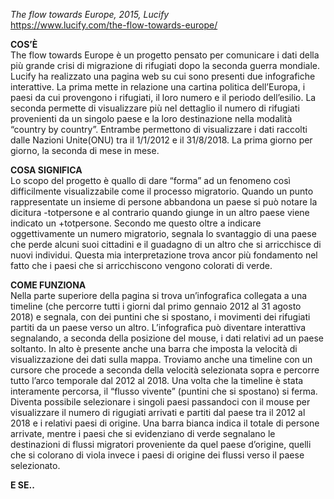 _The flow towards Europe, 2015, Lucify_  
https://www.lucify.com/the-flow-towards-europe/

**COS’È**  
The flow towards Europe è un progetto pensato per comunicare i dati della più grande crisi di migrazione di rifugiati dopo la seconda guerra mondiale. Lucify ha realizzato una pagina web su cui sono presenti due infografiche interattive. La prima mette in relazione una cartina politica dell’Europa, i paesi da cui provengono i rifugiati, il loro numero e il periodo dell’esilio. La seconda permette di visualizzare più nel dettaglio il numero di rifugiati provenienti da un singolo paese e la loro destinazione nella modalità “country by country”.
Entrambe permettono di visualizzare i dati raccolti dalle Nazioni Unite(ONU) tra il 1/1/2012 e il 31/8/2018. La prima giorno per giorno, la seconda di mese in mese.

**COSA SIGNIFICA**  
Lo scopo del progetto è quallo di dare “forma” ad un fenomeno così difficilmente visualizzabile come il processo migratorio. Quando un punto rappresentate un insieme di persone abbandona un paese si può notare la dicitura -totpersone e al contrario quando giunge in un altro paese viene indicato un +totpersone. Secondo me questo oltre a indicare oggettivamente un numero migratorio, segnala lo svantaggio di una paese che perde alcuni suoi cittadini e il guadagno di un altro che si arricchisce di nuovi individui. Questa mia interpretazione trova ancor più fondamento nel fatto che i paesi che si arricchiscono vengono colorati di verde.

**COME FUNZIONA**  
Nella parte superiore della pagina si trova un’infografica collegata a una timeline (che percorre tutti i giorni dal primo gennaio 2012 al 31 agosto 2018) e segnala, con dei puntini che si spostano, i movimenti dei rifugiati partiti da un paese verso un altro. L’infografica può diventare interattiva segnalando, a seconda della posizione del mouse, i dati relativi ad un paese soltanto. In alto è presente anche una barra che imposta la velocità di visualizzazione dei dati sulla mappa. Troviamo anche una timeline con un cursore che procede a seconda della velocità selezionata sopra e percorre tutto l’arco temporale dal 2012 al 2018. Una volta che la timeline è stata interamente percorsa, il “flusso vivente” (puntini che si spostano) si ferma. Diventa possibile selezionare i singoli paesi passandoci con il mouse per visualizzare il numero di rigugiati arrivati e partiti dal paese tra il 2012 al 2018 e i relativi paesi di origine. Una barra bianca indica il totale di persone arrivate, mentre i paesi che si evidenziano di verde segnalano le destinazioni di flussi migratori proveniente da quel paese d’origine, quelli che si colorano di viola invece i paesi di origine dei flussi verso il paese selezionato. 

**E SE..**  
